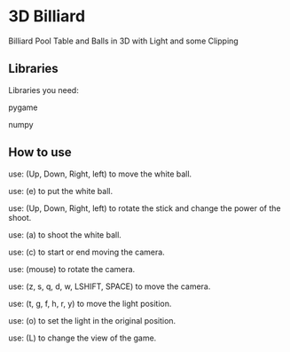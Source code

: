 # 3D Billiard

Billiard Pool Table and Balls in 3D with Light and some Clipping

## Libraries

Libraries you need:

pygame

numpy

## How to use

use: (Up, Down, Right, left) to move the white ball.

use: (e) to put the white ball.

use: (Up, Down, Right, left) to rotate the stick and change the power of the shoot.

use: (a) to shoot the white ball.

use: (c) to start or end moving the camera.

use: (mouse) to rotate the camera.

use: (z, s, q, d, w, LSHIFT, SPACE) to move the camera.

use: (t, g, f, h, r, y) to move the light position.

use: (o) to set the light in the original position.

use: (L) to change the view of the game.
